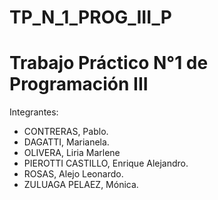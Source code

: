 # TP_N_1_PROG_III_P
# Trabajo Práctico N°1 de Programación III 
Integrantes:
- CONTRERAS, Pablo.
- DAGATTI, Marianela.
- OLIVERA, Liria Marlene
- PIEROTTI CASTILLO, Enrique Alejandro.
- ROSAS, Alejo Leonardo.
- ZULUAGA PELAEZ, Mónica.
